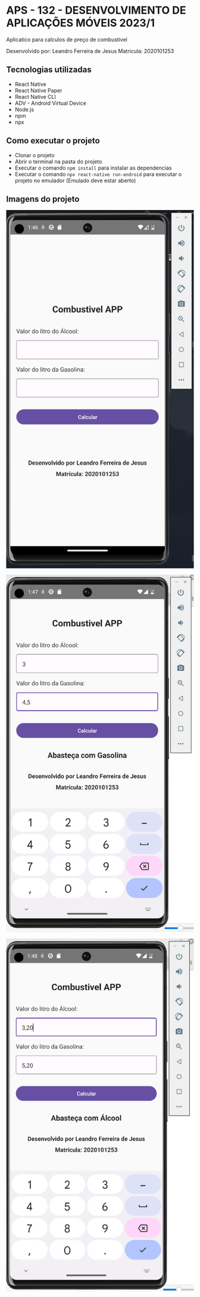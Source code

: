# APS - 132 - DESENVOLVIMENTO DE APLICAÇÕES MÓVEIS 2023/1

Aplicatico para calculos de preço de combustivel

Desenvolvido por: Leandro Ferreira de Jesus
Matricula: 2020101253


## Tecnologias utilizadas
- React Native
- React Native Paper
- React Native CLI
- ADV - Android Virtual Device
- Node.js
- npm
- npx



## Como executar o projeto
- Clonar o projeto
- Abrir o terminal na pasta do projeto
- Executar o comando `npm install` para instalar as dependencias
- Executar o comando `npx react-native run-android` para executar o projeto no emulador (Emulado deve estar aberto)


## Imagens do projeto
![image](./github/images/image-1.png)

![image](./github/images/image-2.png)

![image](./github/images/image-3.png)
